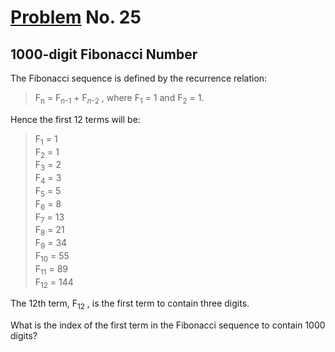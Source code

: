 # [Problem](https://projecteuler.net/problem=25) No. 25

## 1000-digit Fibonacci Number

The Fibonacci sequence is defined by the recurrence relation:

<blockquote>F<sub>n</sub> = F<sub><i>n</i>-1</sub> + F<sub><i>n</i>-2</sub> , where F<sub>1</sub> = 1 and F<sub>2</sub> = 1.</blockquote>

Hence the first 12 terms will be:
<blockquote>
F<sub>1</sub> = 1<br>
F<sub>2</sub> = 1<br>
F<sub>3</sub> = 2<br>
F<sub>4</sub> = 3<br>
F<sub>5</sub> = 5<br>
F<sub>6</sub> = 8<br>
F<sub>7</sub> = 13<br>
F<sub>8</sub> = 21<br>
F<sub>9</sub> = 34<br>
F<sub>10</sub> = 55<br>
F<sub>11</sub> = 89<br>
F<sub>12</sub> = 144<br>
</blockquote>

The 12th term, F<sub>12</sub> , is the first term to contain three digits.

What is the index of the first term in the Fibonacci sequence to contain 1000 digits?